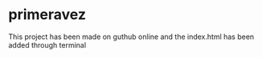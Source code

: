 # primeravez

This project has been made on guthub online  and the index.html has been added through terminal
